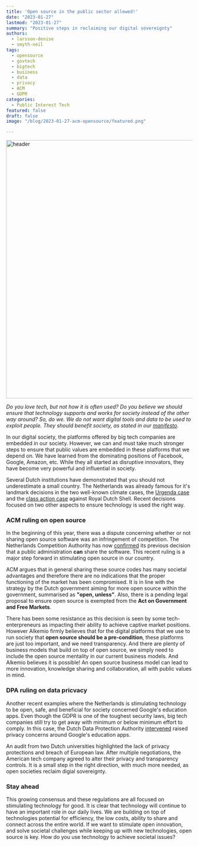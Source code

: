 ```yaml
---
title: 'Open source in the public sector allowed!'
date: "2023-01-27"
lastmod: "2023-01-27"
summary: "Positive steps in reclaiming our digital sovereignty"
authors:
  - larsson-denise
  - smyth-neil
tags:
  - opensource
  - govtech
  - bigtech
  - business
  - data
  - privacy
  - ACM
  - GDPR
categories:
  - Public Interest Tech
featured: false
draft: false
image: "/blog/2023-01-27-acm-opensource/featured.png"

---
```


<img src="/blog/2023-01-27-acm-opensource/header.png" alt="header" width="700"/>

*Do you love tech, but not how it is often used? Do you believe we should ensure that technology supports and works for society instead of the other way around? So, do we. We do not want digital tools and data to be used to exploit people. They should benefit society, as stated in our [manifesto](https://www.alkemio.org/manifesto/).*

In our digital society, the platforms offered by big tech companies are embedded in our society. However, we can and must take much stronger steps to ensure that public values are embedded in these platforms that we depend on. We have learned from the dominating positions of Facebook, Google, Amazon, etc. While they all started as disruptive innovators, they have become very powerful and influential in society.

Several Dutch institutions have demonstrated that you should not underestimate a small country. The Netherlands was already famous for it's landmark decisions in the two well-known climate cases, the [Urgenda case](https://www.nytimes.com/2019/12/20/climate/netherlands-climate-lawsuit.html) and the [class action case](https://www.theguardian.com/business/2021/may/26/court-orders-royal-dutch-shell-to-cut-carbon-emissions-by-45-by-2030) against Royal Dutch Shell. Recent decisions focused on two other aspects to ensure technology is used the right way.

### ACM ruling on open source 
In the beginning of this year, there was a dispute concerning whether or not sharing open source software was an infringement of competition. The Netherlands Competition Authority has now [confirmed](https://www.acm.nl/nl/publicaties/acm-verklaart-het-bezwaar-tegen-prioriteringsbesluit-ongegrond) its previous decision that a public administration **can** share the software. This recent ruling is a major step forward in stimulating open source in our country. 

ACM argues that in general sharing these source codes has many societal advantages and therefore there are no indications that the proper functioning of the market has been compromised. It is in line with the strategy by the Dutch government aiming for more open source within the government, summarised as **"open, unless"**. Also, there is a pending legal proposal to ensure open source is exempted from the **Act on Government and Free Markets**. 

There has been some resistance as this decision is seen by some tech-enterpreneurs as impacting their ability to achieve captive market positions. However Alkemio firmly believes that for the digital platforms that we use to run society that **open source should be a pre-condition**, these platforms are just too important, and we need transparency. And there are plenty of business models that build on top of open source, we simply need to include the open source mentality in our current business models. And Alkemio believes it is possible! An open source business model can lead to more innovation, knowledge sharing and collaboration, all with public values in mind.

### DPA ruling on data pricvacy 
Another recent examples where the Netherlands is stimulating technology to be open, safe, and beneficial for society concerned Google's education apps. Even though the GDPR is one of the toughest security laws, big tech companies still try to get away with minimum or below minimum effort to comply. In this case, the Dutch Data Protection Authority [intervened](https://www.nytimes.com/2023/01/18/technology/dutch-school-privacy-google-microsoft-zoom.html) raised privacy concerns around Google's education apps. 

An audit from two Dutch universities highlighted the lack of privacy protections and breach of European law. After multiple negotiations, the American tech company agreed to alter their privacy and transparency controls. It is a small step in the right direction, with much more needed, as open societies reclaim digial sovereignty. 

### Stay ahead
This growing consensus and these regulations are all focused on stimulating technology for good. It is clear that technology will continue to have an important role in our daily lives. We are building on top of technologies potential for efficiency, the low costs, ability to share and connect across the entire world. If we want to stimulate open innovation, and solve societal challenges while keeping up with new technologies, open source is key. How do you use technology to achieve societal issues?
